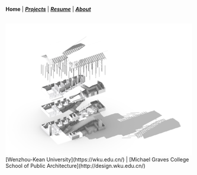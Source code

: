 **Home** | ***[Projects](https://ZMRFlora.github.io/Portfolio/Projects)*** | ***[Resume](https://ZMRFlora.github.io/Portfolio/Resume)*** | ***[About](https://ZMRFlora.github.io/Portfolio/About)*** 

<br>
<img alt="Wangzhai Industrial Park" src="https://github.com/ZMRFlora/Portfolio/blob/gh-pages/Images/exploded%20axono-02.png?raw=true" width="600">

<br>
[Wenzhou-Kean University](https://wku.edu.cn/) | [Michael Graves College<br/>
School of Public Architecture](http://design.wku.edu.cn/)<br/>

